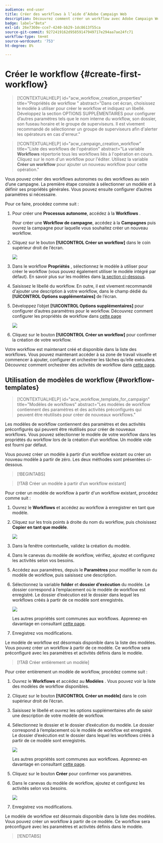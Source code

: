 ```yaml
---
audience: end-user
title: Créer des workflows à l’aide d’Adobe Campaign Web
description: Découvrez comment créer un workflow avec Adobe Campaign Web
badge: label="Beta"
exl-id: 26e7360e-cce7-4240-bb29-1dc8613f55ca
source-git-commit: 9272419162d95859147949717e294aa7ae24fc71
workflow-type: tm+mt
source-wordcount: '753'
ht-degree: 8%

---
```



# Créer le workflow {#create-first-workflow}

>[!CONTEXTUALHELP]
>id="acw_workflow_creation_properties"
>title="Propriétés de workflow "
>abstract="Dans cet écran, choisissez le modèle à utiliser pour créer le workflow et indiquez un libellé. Développez la section OPTIONS SUPPLÉMENTAIRES pour configurer d’autres paramètres tels que le nom interne du workflow, son dossier, son fuseau horaire et le groupe de superviseurs. Il est vivement recommandé de sélectionner un groupe de superviseurs afin d&#39;alerter les opérateurs en cas d&#39;erreur."


>[!CONTEXTUALHELP]
>id="acw_campaign_creation_workflow"
>title="Liste des workflows de l&#39;opération"
>abstract="La variable **Workflows** répertorie tous les workflows liés à l&#39;opération en cours. Cliquez sur le nom d&#39;un workflow pour l&#39;éditer. Utilisez la variable **Créer un workflow** pour ajouter un nouveau workflow pour cette opération."


Vous pouvez créer des workflows autonomes ou des workflows au sein d’une campagne. La première étape consiste à sélectionner un modèle et à définir ses propriétés générales. Vous pouvez ensuite configurer d’autres paramètres si nécessaire.

Pour ce faire, procédez comme suit :

1. Pour créer une **Processus autonome**, accédez à la **Workflows** .

   Pour créer une **Workflow de campagne**, accédez à la **Campagnes** puis ouvrez la campagne pour laquelle vous souhaitez créer un nouveau workflow.

1. Cliquez sur le bouton **[!UICONTROL Créer un workflow]** dans le coin supérieur droit de l’écran.

   ![](assets/workflow-create.png)

1. Dans le workflow **Propriétés** , sélectionnez le modèle à utiliser pour créer le workflow (vous pouvez également utiliser le modèle intégré par défaut). En savoir plus sur les modèles dans [la section ci-dessous](#work-with-workflow-templates-workflow-templates).

1. Saisissez le libellé du workflow. En outre, il est vivement recommandé d&#39;ajouter une description à votre workflow, dans le champ dédié du **[!UICONTROL Options supplémentaires]** de l’écran.

1. Développez l’objet **[!UICONTROL Options supplémentaires]** pour configurer d’autres paramètres pour le workflow. Découvrez comment configurer les propriétés de workflow dans [cette page](workflow-settings.md#properties)

   ![](assets/workflow-additional-options.png)

1. Cliquez sur le bouton **[!UICONTROL Créer un workflow]** pour confirmer la création de votre workflow.

Votre workflow est maintenant créé et disponible dans la liste des workflows. Vous pouvez maintenant accéder à sa zone de travail visuelle et commencer à ajouter, configurer et orchestrer les tâches qu’elle exécutera. Découvrez comment orchestrer des activités de workflow dans [cette page](orchestrate-activities.md).

## Utilisation de modèles de workflow {#workflow-templates}


>[!CONTEXTUALHELP]
>id="acw_workflow_template_for_campaign"
>title="Modèles de workflows"
>abstract="Les modèles de workflow contiennent des paramètres et des activités préconfigurés qui peuvent être réutilisés pour créer de nouveaux workflows."

Les modèles de workflow contiennent des paramètres et des activités préconfigurés qui peuvent être réutilisés pour créer de nouveaux workflows. Vous pouvez sélectionner le modèle de votre workflow dans les propriétés du workflow lors de la création d’un workflow. Un modèle vide est fourni par défaut.

Vous pouvez créer un modèle à partir d’un workflow existant ou créer un nouveau modèle à partir de zéro. Les deux méthodes sont présentées ci-dessous.


>[!BEGINTABS]

>[!TAB Créer un modèle à partir d’un workflow existant]

Pour créer un modèle de workflow à partir d&#39;un workflow existant, procédez comme suit :

1. Ouvrez le **Workflows** et accédez au workflow à enregistrer en tant que modèle.
1. Cliquez sur les trois points à droite du nom du workflow, puis choisissez **Copier en tant que modèle**.

   ![](assets/wf-copy-as-template.png)

1. Dans la fenêtre contextuelle, validez la création du modèle.
1. Dans le canevas du modèle de workflow, vérifiez, ajoutez et configurez les activités selon vos besoins.
1. Accédez aux paramètres, depuis le **Paramètres** pour modifier le nom du modèle de workflow, puis saisissez une description.
1. Sélectionnez la variable **folder** et **dossier d’exécution** du modèle. Le dossier correspond à l’emplacement où le modèle de workflow est enregistré. Le dossier d’exécution est le dossier dans lequel les workflows créés à partir de ce modèle sont enregistrés.

   ![](assets/wf-settings-template.png)

   Les autres propriétés sont communes aux workflows. Apprenez-en davantage en consultant [cette page](workflow-settings.md#properties).

1. Enregistrez vos modifications.

Le modèle de workflow est désormais disponible dans la liste des modèles. Vous pouvez créer un workflow à partir de ce modèle. Ce workflow sera préconfiguré avec les paramètres et activités définis dans le modèle.


>[!TAB Créer entièrement un modèle]


Pour créer entièrement un modèle de workflow, procédez comme suit :

1. Ouvrez le **Workflows** et accédez au **Modèles** . Vous pouvez voir la liste des modèles de workflow disponibles.
1. Cliquez sur le bouton **[!UICONTROL Créer un modèle]** dans le coin supérieur droit de l’écran.
1. Saisissez le libellé et ouvrez les options supplémentaires afin de saisir une description de votre modèle de workflow.
1. Sélectionnez le dossier et le dossier d’exécution du modèle. Le dossier correspond à l’emplacement où le modèle de workflow est enregistré. Le dossier d’exécution est le dossier dans lequel les workflows créés à partir de ce modèle sont enregistrés.

   ![](assets/new-wf-template.png)

   Les autres propriétés sont communes aux workflows. Apprenez-en davantage en consultant [cette page](workflow-settings.md#properties).

1. Cliquez sur le bouton **Créer** pour confirmer vos paramètres.
1. Dans le canevas du modèle de workflow, ajoutez et configurez les activités selon vos besoins.

   ![](assets/wf-template-activities.png)

1. Enregistrez vos modifications.

Le modèle de workflow est désormais disponible dans la liste des modèles. Vous pouvez créer un workflow à partir de ce modèle. Ce workflow sera préconfiguré avec les paramètres et activités définis dans le modèle.

>[!ENDTABS]
